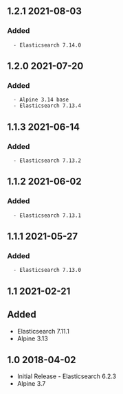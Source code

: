 ## 1.2.1 2021-08-03 <dave at tiredofit dot ca>

   ### Added
      - Elasticsearch 7.14.0


## 1.2.0 2021-07-20 <dave at tiredofit dot ca>

   ### Added
      - Alpine 3.14 base
      - Elasticsearch 7.13.4


## 1.1.3 2021-06-14 <dave at tiredofit dot ca>

   ### Added
      - Elasticsearch 7.13.2


## 1.1.2 2021-06-02 <dave at tiredofit dot ca>

   ### Added
      - Elasticsearch 7.13.1


## 1.1.1 2021-05-27 <dave at tiredofit dot ca>

   ### Added
      - Elasticsearch 7.13.0


## 1.1 2021-02-21 <dave at tiredofit dot ca>

  ## Added
   - Elasticsearch 7.11.1
   - Alpine 3.13

## 1.0 2018-04-02 <dave at tiredofit dot ca>

* Initial Release - Elasticsearch 6.2.3
* Alpine 3.7
